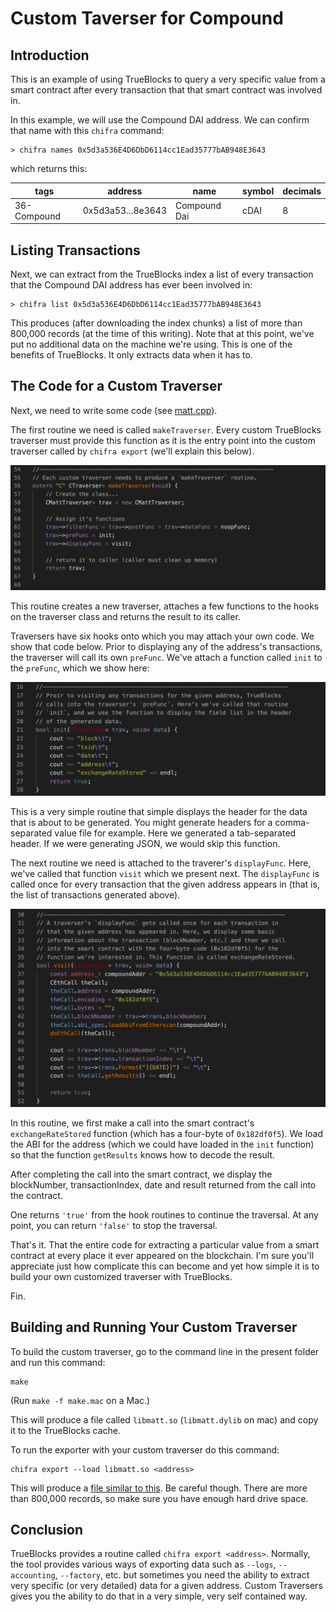 # Custom Taverser for Compound

## Introduction

This is an example of using TrueBlocks to query a very specific value from a smart contract after every transaction that that smart contract was involved in.

In this example, we will use the Compound DAI address. We can confirm that name with this `chifra` command:

```[shell]
> chifra names 0x5d3a536E4D6DbD6114cc1Ead35777bAB948E3643
```

which returns this:

| tags        | address           | name         | symbol | decimals |
| ----------- | ----------------- | ------------ | ------ | -------- |
| 36-Compound | 0x5d3a53...8e3643 | Compound Dai | cDAI   | 8        |

## Listing Transactions

Next, we can extract from the TrueBlocks index a list of every transaction that the Compound DAI address has ever been involved in:

```[shell]
> chifra list 0x5d3a536E4D6DbD6114cc1Ead35777bAB948E3643
```

This produces (after downloading the index chunks) a list of more than 800,000 records (at the time of this writing). Note that at this point, we've put no additional data on the machine we're using. This is one of the benefits of TrueBlocks. It only extracts data when it has to.

## The Code for a Custom Traverser

Next, we need to write some code (see [matt.cpp](./matt.cpp)).

The first routine we need is called `makeTraverser`. Every custom TrueBlocks traverser must provide this function as it is the entry point into the custom traverser called by `chifra export` (we'll explain this below).

![makeTraverser](./images/makeTraverser.png)

This routine creates a new traverser, attaches a few functions to the hooks on the traverser class and returns the result to its caller.

Traversers have six hooks onto which you may attach your own code. We show that code below. Prior to displaying any of the address's transactions, the traverser will call its own `preFunc`. We've attach a function called `init` to the `preFunc`, which we show here:

![init](./images/init.png)

This is a very simple routine that simple displays the header for the data that is about to be generated. You might generate headers for a comma-separated value file for example. Here we generated a tab-separated header. If we were generating JSON, we would skip this function.

The next routine we need is attached to the traverer's `displayFunc`. Here, we've called that function `visit` which we present next. The `displayFunc` is called once for every transaction that the given address appears in (that is, the list of transactions generated above).

![visit](./images/visit.png)

In this routine, we first make a call into the smart contract's `exchangeRateStored` function (which has a four-byte of `0x182df0f5`). We load the ABI for the address (which we could have loaded in the `init` function) so that the function `getResults` knows how to decode the result.

After completing the call into the smart contract, we display the blockNumber, transactionIndex, date and result returned from the call into the contract.

One returns `'true'` from the hook routines to continue the traversal. At any point, you can return `'false'` to stop the traversal.

That's it. That the entire code for extracting a particular value from a smart contract at every place it ever appeared on the blockchain. I'm sure you'll appreciate just how complicate this can become and yet how simple it is to build your own customized traverser with TrueBlocks.

Fin.

## Building and Running Your Custom Traverser

To build the custom traverser, go to the command line in the present folder and run this command:

```[shell]
make
```

(Run `make -f make.mac` on a Mac.)

This will produce a file called `libmatt.so` (`libmatt.dylib` on mac) and copy it to the TrueBlocks cache.

To run the exporter with your custom traverser do this command:

```[shell]
chifra export --load libmatt.so <address>
```

This will produce a [file similar to this](./results.txt). Be careful though. There are more than 800,000 records, so make sure you have enough hard drive space.

## Conclusion

TrueBlocks provides a routine called `chifra export <address>`. Normally, the tool provides various ways of exporting data such as `--logs`, `--accounting`, `--factory`, etc. but sometimes you need the ability to extract very specific (or very detailed) data for a given address. Custom Traversers gives you the ability to do that in a very simple, very self contained way.
